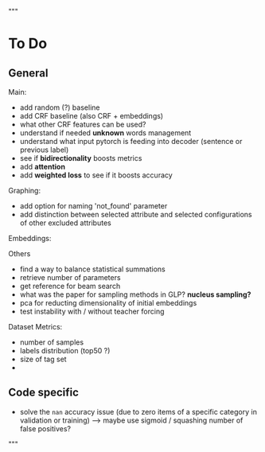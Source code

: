 """
# To Do

## General
Main:
* add random (?) baseline
* add CRF baseline (also CRF + embeddings)
* what other CRF features can be used?
* understand if needed **unknown** words management
* understand what input pytorch is feeding into decoder (sentence or previous label)
* see if **bidirectionality** boosts metrics
* add **attention**
* add **weighted loss** to see if it boosts accuracy

Graphing:
* add option for naming 'not_found' parameter
* add distinction between selected attribute and selected configurations of other excluded attributes

Embeddings:

Others 
* find a way to balance statistical summations
* retrieve number of parameters
* get reference for beam search
* what was the paper for sampling methods in GLP? **nucleus sampling?**
* pca for reducting dimensionality of initial embeddings
* test instability with / without teacher forcing

Dataset Metrics:
* number of samples
* labels distribution (top50 ?)
* size of tag set
* 

## Code specific
* solve the `nan` accuracy issue (due to zero items of a specific category in validation or training) --> maybe use sigmoid / squashing number of false positives?

"""